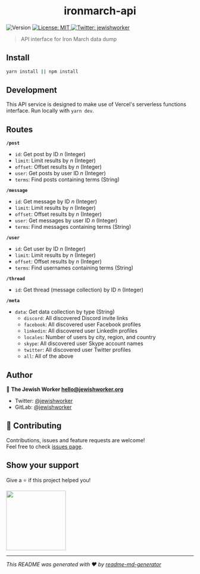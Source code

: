 <h1 align="center">ironmarch-api</h1>
<p>
  <img alt="Version" src="https://img.shields.io/badge/version-0.2.0-blue.svg?cacheSeconds=2592000" />
  <a href="#" target="_blank">
    <img alt="License: MIT" src="https://img.shields.io/badge/License-MIT-yellow.svg" />
  </a>
  <a href="https://twitter.com/jewishworker" target="_blank">
    <img alt="Twitter: jewishworker" src="https://img.shields.io/twitter/follow/jewishworker.svg?style=social" />
  </a>
</p>

> API interface for Iron March data dump

## Install

```sh
yarn install || npm install
```

## Development

This API service is designed to make use of Vercel's serverless functions interface. Run locally with `yarn dev`.

## Routes

**`/post`**

- `id`: Get post by ID _n_ (Integer)
- `limit`: Limit results by _n_ (Integer)
- `offset`: Offset results by _n_ (Integer)
- `user`: Get posts by user ID _n_ (Integer)
- `terms`: Find posts containing terms (String)

**`/message`**

- `id`: Get message by ID _n_ (Integer)
- `limit`: Limit results by _n_ (Integer)
- `offset`: Offset results by _n_ (Integer)
- `user`: Get messages by user ID _n_ (Integer)
- `terms`: Find messages containing terms (String)

**`/user`**

- `id`: Get user by ID _n_ (Integer)
- `limit`: Limit results by _n_ (Integer)
- `offset`: Offset results by _n_ (Integer)
- `terms`: Find usernames containing terms (String)

**`/thread`**

- `id`: Get thread (message collection) by ID _n_ (Integer)

**`/meta`**

- `data`: Get data collection by type (String)
  - `discord`: All discovered Discord invite links
  - `facebook`: All discovered user Facebook profiles
  - `linkedin`: All discovered user LinkedIn profiles
  - `locales`: Number of users by city, region, and country
  - `skype`: All discovered user Skype account names
  - `twitter`: All discovered user Twitter profiles
  - `all`: All of the above

## Author

👤 **The Jewish Worker <hello@jewishworker.org>**

- Twitter: [@jewishworker](https://twitter.com/jewishworker)
- GitLab: [@jewishworker](https://gitlab.com/jewishworker)

## 🤝 Contributing

Contributions, issues and feature requests are welcome!<br />Feel free to check [issues page](https://gitlab.com/jewishworker/ironmarch-api/issues).

## Show your support

Give a ⭐️ if this project helped you!

<a href="https://www.patreon.com/jewishworker">
  <img src="https://c5.patreon.com/external/logo/become_a_patron_button@2x.png" width="160">
</a>

---

_This README was generated with ❤️ by [readme-md-generator](https://github.com/kefranabg/readme-md-generator)_

